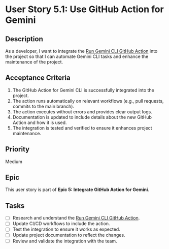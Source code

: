 # User Story 5.1: Use GitHub Action for Gemini

## Description
As a developer, I want to integrate the [Run Gemini CLI GitHub Action](https://github.com/marketplace/actions/run-gemini-cli) into the project so that I can automate Gemini CLI tasks and enhance the maintenance of the project.

## Acceptance Criteria
1. The GitHub Action for Gemini CLI is successfully integrated into the project.
2. The action runs automatically on relevant workflows (e.g., pull requests, commits to the main branch).
3. The action executes without errors and provides clear output logs.
4. Documentation is updated to include details about the new GitHub Action and how it is used.
5. The integration is tested and verified to ensure it enhances project maintenance.

## Priority
Medium

## Epic
This user story is part of **Epic 5: Integrate GitHub Action for Gemini**.

## Tasks
- [ ] Research and understand the [Run Gemini CLI GitHub Action](https://github.com/marketplace/actions/run-gemini-cli).
- [ ] Update CI/CD workflows to include the action.
- [ ] Test the integration to ensure it works as expected.
- [ ] Update project documentation to reflect the changes.
- [ ] Review and validate the integration with the team.